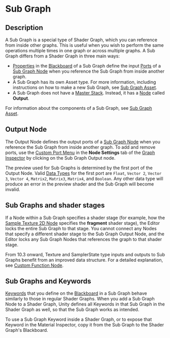 # Sub Graph

## Description

A Sub Graph is a special type of Shader Graph, which you can reference from inside other graphs. This is useful when you wish to perform the same operations multiple times in one graph or across multiple graphs. A Sub Graph differs from a Shader Graph in three main ways:
- [Properties](Property-Types.md) in the [Blackboard](Blackboard.md) of a Sub Graph define the input [Ports](Port.md) of a [Sub Graph Node](Sub-graph-Node.md) when you reference the Sub Graph from inside another graph.
- A Sub Graph has its own Asset type. For more information, including instructions on how to make a new Sub Graph, see [Sub Graph Asset](Sub-graph-Asset.md).
- A Sub Graph does not have a [Master Stack](Master-Stack.md). Instead, it has a [Node](Node.md) called **Output**.

For information about the components of a Sub Graph, see [Sub Graph Asset](Sub-graph-Asset.md).

## Output Node

The Output Node defines the output ports of a [Sub Graph Node](Sub-graph-Node.md) when you reference the Sub Graph from inside another graph. To add and remove ports, use the [Custom Port Menu](Custom-Port-Menu.md) in the **Node Settings** tab of the [Graph Inspector](Internal-Inspector.md) by clicking on the Sub Graph Output node.

The preview used for Sub Graphs is determined by the first port of the Output Node. Valid [Data Types](Data-Types.md) for the first port are `Float`, `Vector 2`, `Vector 3`, `Vector 4`, `Matrix2`, `Matrix3`, `Matrix4`, and `Boolean`. Any other data type will produce an error in the preview shader and the Sub Graph will become invalid.

## Sub Graphs and shader stages
If a Node within a Sub Graph specifies a shader stage (for example, how the [Sample Texture 2D Node](Sample-Texture-2D-Node.md) specifies the **fragment** shader stage), the Editor locks the entire Sub Graph to that stage. You cannot connect any Nodes that specify a different shader stage to the Sub Graph Output Node, and the Editor locks any Sub Graph Nodes that references the graph to that shader stage.

From 10.3 onward, Texture and SamplerState type inputs and outputs to Sub Graphs benefit from an improved data structure. For a detailed explanation, see [Custom Function Node](Custom-Function-Node.md).

## Sub Graphs and Keywords
[Keywords](Keywords.md) that you define on the [Blackboard](Blackboard.md) in a Sub Graph behave similarly to those in regular Shader Graphs. When you add a Sub Graph Node to a Shader Graph, Unity defines all Keywords in that Sub Graph in the Shader Graph as well, so that the Sub Graph works as intended.

To use a Sub Graph Keyword inside a Shader Graph, or to expose that Keyword in the Material Inspector, copy it from the Sub Graph to the Shader Graph's Blackboard.
